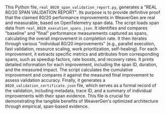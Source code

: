This Python file, `real_8020_span_validation_report.py`, generates a "REAL 80/20 SPAN VALIDATION REPORT".
Its purpose is to provide definitive proof that the claimed 80/20 performance improvements in WeaverGen are real and measurable, based on OpenTelemetry span data.
The script loads span data from `real_8020_execution_spans.json`.
It identifies and compares "baseline" and "final" performance measurements captured as spans, calculating the overall improvement in completion rate.
It then iterates through various "individual 80/20 improvements" (e.g., parallel execution, fast validation, resource scaling, work prioritization, self-healing).
For each improvement, it extracts specific metrics and attributes from corresponding spans, such as speedup factors, rate boosts, and recovery rates.
It prints detailed information for each improvement, including the span ID, duration, and the measured impact.
The script calculates the cumulative improvement and compares it against the measured final improvement to assess validation accuracy.
Finally, it generates a `8020_validation_certificate.json` file, which serves as a formal record of the validation, including metadata, trace ID, and a summary of individual improvements with their span evidence.
This file is crucial for demonstrating the tangible benefits of WeaverGen's optimized architecture through empirical, span-based evidence.